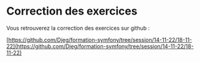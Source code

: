# Correction des exercices

Vous retrouverez la correction des exercices sur github :

[https://github.com/Djeg/formation-symfony/tree/session/14-11-22/18-11-22](https://github.com/Djeg/formation-symfony/tree/session/14-11-22/18-11-22)
